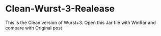 # Clean-Wurst-3-Realease
This is the Clean version of Wurst+3. Open this Jar file with WinRar and compare with Original post

